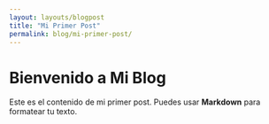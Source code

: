 ```yaml
---
layout: layouts/blogpost
title: "Mi Primer Post"
permalink: blog/mi-primer-post/
---
```


# Bienvenido a Mi Blog

Este es el contenido de mi primer post. Puedes usar **Markdown** para formatear tu texto.
